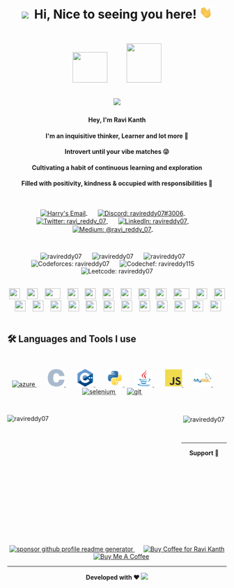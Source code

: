 <h1 align="center"><img src="https://emojis.slackmojis.com/emojis/images/1531849430/4246/blob-sunglasses.gif?1531849430" width="30"/>&nbsp; Hi, Nice to seeing you here! <img src="https://raw.githubusercontent.com/ravireddy07/ravireddy07/master/assets/wave.gif" width="30"></h1>

<br/>

<p align="center">
  <img src="https://media.giphy.com/media/WUlplcMpOCEmTGBtBW/giphy.gif" width="80" height="70">&nbsp;&nbsp;&nbsp;&nbsp;&nbsp;&nbsp;&nbsp;&nbsp;&nbsp;&nbsp;
  <img src="https://media.giphy.com/media/12oufCB0MyZ1Go/giphy.gif" width="80" height="90">
</p>
<h2 align="center"> <img src="https://awesome.re/badge.svg"/></h2>
<h4 align="center">Hey, I'm Ravi Kanth</h4>
<h4 align="center">I'm an inquisitive thinker, Learner and lot more 🙋</h4>
<h4 align="center">Introvert until your vibe matches 😜</h4>
<h4 align="center">Cultivating a habit of continuous learning and exploration</h4>
<h4 align="center">Filled with positivity, kindness & occupied with responsibilities 🙇</h4>

<br/>

<p align="center">
  <a href="mailto:ravikanthreddy8500@gmail.com" target="blank">
    <img align="center" alt="Harry's Email" width="30px" src="https://user-images.githubusercontent.com/26524467/206219421-f96cc7eb-92cd-40f8-8229-643ee67be75b.svg"/>
  </a>&nbsp;&nbsp;&nbsp;&nbsp;&nbsp;
  <a href="https://discord.gg/uXY676UzZt" target="blank">
    <img align="center" alt="Discord: ravireddy07#3006" width="30px" src="https://user-images.githubusercontent.com/26524467/206219087-077698f9-94a2-4f1f-a7e5-5d61c1e6e8af.svg"/>
  </a>&nbsp;&nbsp;&nbsp;&nbsp;&nbsp;
  <a href="https://twitter.com/ravi_reddy_07" target="blank">
    <img align="center" alt="Twitter: ravi_reddy_07" width="30px" src="https://user-images.githubusercontent.com/26524467/206219771-efe76366-b580-4a1a-b0ff-efcae4722e0c.svg"/>
  </a>&nbsp;&nbsp;&nbsp;&nbsp;&nbsp;
  <a href="https://linkedin.com/in/ravireddy07" target="blank">
    <img align="center" alt="LinkedIn: ravireddy07" width="30px" src="https://user-images.githubusercontent.com/26524467/206219510-b20488fb-b2b1-4c77-afef-3758c4326570.svg"/>
  </a>&nbsp;&nbsp;&nbsp;&nbsp;&nbsp;
  <a href="https://medium.com/@ravi_reddy_07" target="blank">
    <img align="center" alt="Medium: @ravi_reddy_07" width="30px" src="https://user-images.githubusercontent.com/26524467/206219665-4b2bd8bb-e1fa-4cd3-8aa1-abd0d54d3315.png"/>
  </a>&nbsp;&nbsp;&nbsp;&nbsp;&nbsp;
</p>

<!--https://simpleicons.org/?q=codechef-->
<br/>

<p align="center">
  <img src="https://komarev.com/ghpvc/?username=ravireddy07" alt="ravireddy07" />&nbsp;&nbsp;&nbsp;&nbsp;&nbsp;
  <img src="https://img.shields.io/github/stars/ravireddy07?style=flat-square" alt="ravireddy07"/>&nbsp;&nbsp;&nbsp;&nbsp;&nbsp;
  <img src="https://img.shields.io/github/followers/ravireddy07?color=1DA1F2&logo=github&style=flat-square" alt="ravireddy07"/>&nbsp;&nbsp;&nbsp;&nbsp;&nbsp;
  <img src="https://cp-logo.vercel.app/codeforces/ravireddy07?logo=true" alt="Codeforces: ravireddy07"/>&nbsp;&nbsp;&nbsp;&nbsp;&nbsp;
  <img src="https://cp-logo.vercel.app/codechef/ravireddy115?logo=true" alt="Codechef: ravireddy115">&nbsp;&nbsp;&nbsp;&nbsp;&nbsp;
  <img src="https://cp-logo.vercel.app/leetcode/ravireddy07?logo=true" alt="Leetcode: ravireddy07">
  <!--[![Badge](https://cp-logo.vercel.app/codechef/ravireddy115)](https://www.codechef.com/users/ravireddy115) -->
</p>
<br/>
<div align="center">
    <img src="https://cultofthepartyparrot.com/parrots/hd/githubparrot.gif" width="25" height="25"/>&nbsp;&nbsp;&nbsp;
    <img src="https://cultofthepartyparrot.com/flags/hd/indiaparrot.gif" width="25" height="25"/>&nbsp;&nbsp;&nbsp;
    <img src="https://cultofthepartyparrot.com/parrots/asyncparrot.gif" width="36" height="25"/>&nbsp;&nbsp;&nbsp;
    <img src="https://cultofthepartyparrot.com/parrots/hd/60fpsparrot.gif" width="25" height="25"/>&nbsp;&nbsp;&nbsp;
    <img src="https://cultofthepartyparrot.com/parrots/hd/jumpingparrot.gif" width="25" height="25"/>&nbsp;&nbsp;&nbsp;
    <img src="https://cultofthepartyparrot.com/parrots/hd/opensourceparrot.gif" width="25" height="25"/>&nbsp;&nbsp;&nbsp;
    <img src="https://cultofthepartyparrot.com/parrots/hd/dealwithitnowparrot.gif" width="25" height="25"/>&nbsp;&nbsp;&nbsp;
    <img src="https://cultofthepartyparrot.com/parrots/hd/hypnoparrotlight.gif" width="25" height="25"/>&nbsp;&nbsp;&nbsp;
    <img src="https://cultofthepartyparrot.com/parrots/databaseparrot.gif" width="25" height="25"/>&nbsp;&nbsp;&nbsp;
    <img src="https://cultofthepartyparrot.com/parrots/fixparrot.gif" width="36" height="25"/>&nbsp;&nbsp;&nbsp;
    <img src="https://cultofthepartyparrot.com/parrots/hd/laptop_parrot.gif" width="25" height="25"/>&nbsp;&nbsp;&nbsp;
    <img src="https://cultofthepartyparrot.com/parrots/hd/spinningparrot.gif" width="25" height="25"/>&nbsp;&nbsp;&nbsp;
    <img src="https://cultofthepartyparrot.com/parrots/hd/levitationparrot.gif" width="25" height="25"/>&nbsp;&nbsp;&nbsp;
    <img src="https://cultofthepartyparrot.com/parrots/hd/meldparrot.gif" width="25" height="25"/>&nbsp;&nbsp;&nbsp;
    <img src="https://cultofthepartyparrot.com/parrots/slomoparrot.gif" width="25" height="25"/>&nbsp;&nbsp;&nbsp;
    <img src="https://cultofthepartyparrot.com/parrots/hd/moonwalkingparrot.gif" width="25" height="25"/>&nbsp;&nbsp;&nbsp;
    <img src="https://cultofthepartyparrot.com/parrots/hd/stableparrot.gif" width="25" height="25"/>&nbsp;&nbsp;&nbsp;
    <img src="https://cultofthepartyparrot.com/parrots/hd/scienceparrot.gif" width="25" height="25"/>&nbsp;&nbsp;&nbsp;
    <img src="https://cultofthepartyparrot.com/parrots/hd/pirateparrot.gif" width="25" height="25"/>&nbsp;&nbsp;&nbsp;
    <img src="https://cultofthepartyparrot.com/parrots/hd/footballparrot.gif" width="25" height="25"/>&nbsp;&nbsp;&nbsp;
    <img src="https://cultofthepartyparrot.com/parrots/hd/illuminatiparrot.gif" width="25" height="25"/>&nbsp;&nbsp;&nbsp;
    <img src="https://cultofthepartyparrot.com/parrots/hd/hypnoparrotdark.gif" width="25" height="25"/>&nbsp;&nbsp;&nbsp;
    <img src="https://cultofthepartyparrot.com/parrots/hd/mustacheparrot.gif" width="25" height="25"/>&nbsp;&nbsp;&nbsp;
    <img src="https://cultofthepartyparrot.com/parrots/hd/quadparrot.gif" width="25" height="25"/>&nbsp;&nbsp;&nbsp;
</div>

<br/>

<h2><b>🛠 Languages and Tools I use </b></h2>

<br/>

<p align="center">
  <abbr title="Azure">
    <img src="https://www.vectorlogo.zone/logos/microsoft_azure/microsoft_azure-icon.svg" alt="azure" width="40" height="40"/>
  </abbr>&nbsp;&nbsp;&nbsp;&nbsp;&nbsp;
  <abbr title="C">
    <img src="https://raw.githubusercontent.com/devicons/devicon/master/icons/c/c-original.svg" alt="c" width="40" height="40"/>
  </abbr>&nbsp;&nbsp;&nbsp;&nbsp;&nbsp;
  <abbr title="C++">
    <img src="https://raw.githubusercontent.com/devicons/devicon/master/icons/cplusplus/cplusplus-original.svg" alt="cplusplus" width="40" height="40"/>
  </abbr>&nbsp;&nbsp;&nbsp;&nbsp;&nbsp;
  <abbr title="Python">
    <img src="https://raw.githubusercontent.com/devicons/devicon/master/icons/python/python-original.svg" alt="python" width="40" height="40"/>
  </abbr>&nbsp;&nbsp;&nbsp;&nbsp;&nbsp;
  <abbr title="Java">
    <img src="https://raw.githubusercontent.com/devicons/devicon/master/icons/java/java-original.svg" alt="java" width="40" height="40"/>
  </abbr>&nbsp;&nbsp;&nbsp;&nbsp;&nbsp;
  <abbr title="Javascript">
    <img src="https://raw.githubusercontent.com/devicons/devicon/master/icons/javascript/javascript-original.svg" alt="javascript" width="40" height="40"/>
  </abbr>&nbsp;&nbsp;&nbsp;&nbsp;&nbsp;
  <abbr title="MySQL">
    <img src="https://raw.githubusercontent.com/devicons/devicon/master/icons/mysql/mysql-original-wordmark.svg" alt="mysql" width="40" height="40"/>
  </abbr>&nbsp;&nbsp;&nbsp;&nbsp;&nbsp;
  <abbr title="Selenium">
    <img src="https://raw.githubusercontent.com/detain/svg-logos/780f25886640cef088af994181646db2f6b1a3f8/svg/selenium-logo.svg" alt="selenium" width="40" height="40"/>
  </abbr>&nbsp;&nbsp;&nbsp;&nbsp;&nbsp;
  <abbr title="Git">
    <img src="https://www.vectorlogo.zone/logos/git-scm/git-scm-icon.svg" alt="git" width="40" height="40"/>
  </abbr>&nbsp;&nbsp;&nbsp;&nbsp;&nbsp;
</p>


<br/>

<p><img align="left" width="400" height="300" src="https://github-readme-stats.vercel.app/api/top-langs/?username=ravireddy07&layout=compact&hide=html" alt="ravireddy07" /></p>
<p>&nbsp;<img align="center" width="400" height="300" src="https://github-readme-stats.vercel.app/api?username=ravireddy07&show_icons=true&theme=merko" alt="ravireddy07" /></p>

<br/>

<!--
<br><br><br/>

<table>
  <tr>
    <th>
      <h1 align="center">STATISTICS
      <h1 align="center">
        <img align="right" src="https://github-readme-streak-stats.herokuapp.com/?user=ravireddy07&" alt="Streak"  width="400px" height="190px" />
      </h1>
      <h1 align="center">
        <img align="center" src="https://github-readme-stats.vercel.app/api/top-langs/?username=ravireddy07&layout=compact&hide=html" alt="ravireddy07"/>&nbsp;
        <img align="center" src="https://github-readme-stats.vercel.app/api?username=ravireddy07&show_icons=true" alt="ravireddy07"/>
      </h1>
    </th>
  </tr>
</table>

<br><br><br>
-->

---

<p align="center"> <b>Support 🙏</b></p>

<p align="center">
  <a href="https://www.paypal.me/ravireddy07">
    <img height="35" width="150" src="https://ionicabizau.github.io/badges/paypal.svg" alt="sponsor github profile readme generator"/>
  </a>&nbsp;&nbsp;&nbsp;&nbsp;
  <a href='https://ko-fi.com/ravireddy07' target='_blank'>
    <img height='35' width="150" src='https://cdn.ko-fi.com/cdn/kofi3.png?v=2' alt='Buy Coffee for Ravi Kanth'/>
  </a>&nbsp;&nbsp;&nbsp;&nbsp;
  <a href="https://www.buymeacoffee.com/ravireddy07" target="_blank">
    <img height="35" width="150" src="https://cdn.buymeacoffee.com/buttons/default-orange.png" alt="Buy Me A Coffee" style="border-radius:2px"/>
  </a>
</p>

---

<p align="center">
  <b>Developed with ❤️ </b><img src="https://cultofthepartyparrot.com/parrots/hd/dealwithitnowparrot.gif" width="30px"/>
</p>
